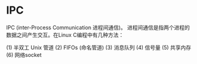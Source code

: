 # IPC
IPC (inter-Process Communication 进程间通信)。 进程间通信是指两个进程的数据之间产生交互。在Linux C编程中有几种方法：

(1) 半双工 Unix 管道
(2) FIFOs (命名管道)
(3) 消息队列
(4) 信号量
(5) 共享内存
(6) 网络socket



